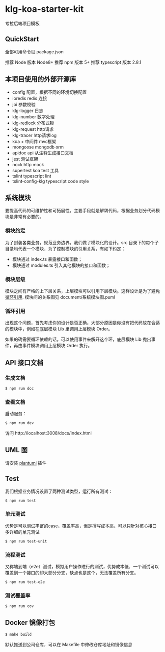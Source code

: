 # klg-koa-starter-kit
考拉后端项目模板

## QuickStart

全部可用命令见 package.json

推荐 Node 版本 Node8+
推荐 npm 版本 5+
推荐 typescript 版本 2.8.1

## 本项目使用的外部开源库

- config 配置，根据不同的环境切换配置
- ioredis redis 连接
- joi 参数校验
- klg-logger 日志
- klg-number 数字处理
- klg-redlock 分布式锁
- klg-request http请求
- klg-tracer http请求log
- koa + 中间件 mvc框架
- mongoose mongodb orm
- apidoc api 从注释生成接口文档
- jest 测试框架
- nock http mock
- supertest koa test 工具
- tslint typescript lint
- tslint-config-klg typescript code style


## 系统模块
要提高代码的可维护性和可拓展性，主要手段就是解耦代码，根据业务划分代码模块是非常有必要的。

### 模块约定
为了封装各类业务，规范业务边界，我们做了模块化的设计。src 目录下的每个子目录均代表一个模块，为了控制模块的引用关系，有如下约定：
- 模块通过 index.ts 暴露接口和函数；
- 模块通过 modules.ts 引入其他模块的接口和函数；


### 模块层级
模块之间有严格的上下层关系，上层模块可以引用下层模块。这样设计是为了避免[循环引用](http://www.ruanyifeng.com/blog/2015/11/circular-dependency.html).
模块间的关系图见 document/系统模块图.puml

### 循环引用
出现这个问题，首先考虑你的设计是否正确，大部分原因是你没有把代码放在合适的模块中，例如在底层模块 Lib 里调用上层模块 Order。

如果的确需要循环依赖的话，可以使用事件来解开这个环，底层模块 Lib 抛出事件，再由事件模块调用上层模块 Order 执行。

## API 接口文档

### 生成文档

```bash
$ npm run doc
```

### 查看文档
启动服务：

```bash
$ npm run dev
```

访问 http://localhost:3008/docs/index.html

## UML 图
请安装 [plantuml](http://plantuml.com/) 插件

## Test
我们根据业务情况设置了两种测试类型，运行所有测试：

```bash
$ npm run test
```

### 单元测试
优势是可以测试丰富的case，覆盖率高，但是撰写成本高，可以只针对核心接口多详细的单元测试

```bash
$ npm run test-unit
```

### 流程测试
又称端到端（e2e）测试，模拟用户操作进行的测试，优势成本低，一个测试可以覆盖到一个接口的却大部分分支，缺点也是这个，无法覆盖所有分支。

```bash
$ npm run test-e2e
```

### 测试覆盖率

```bash
$ npm run cov
```

## Docker 镜像打包
```bash
$ make build
```
默认推送到公司仓库，可以在 Makefile 中修改仓库地址和镜像信息